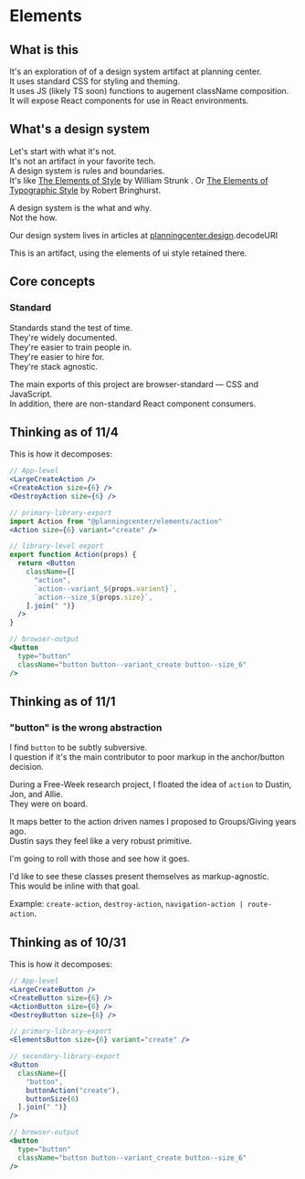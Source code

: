 # Elements

## What is this

It's an exploration of of a design system artifact at planning center.  
It uses standard CSS for styling and theming.  
It uses JS (likely TS soon) functions to augement className composition.  
It will expose React components for use in React environments.

## What's a design system

Let's start with what it's not.  
It's not an artifact in your favorite tech.  
A design system is rules and boundaries.  
It's like [The Elements of Style](https://www.amazon.com/Elements-Style-William-Strunk-Jr/dp/194564401X) by William Strunk .
Or [The Elements of Typographic Style](https://www.amazon.com/Elements-Typographic-Style-Version-Anniversary/dp/0881792128/ref=sr_1_3?s=books&ie=UTF8&qid=1541017945&sr=1-3&keywords=robert+bringhurst) by Robert Bringhurst.

A design system is the what and why.  
Not the how.

Our design system lives in articles at [planningcenter.design](https://planningcenter.design).decodeURI

This is an artifact, using the elements of ui style retained there.

## Core concepts

### Standard

Standards stand the test of time.  
They're widely documented.  
They're easier to train people in.  
They're easier to hire for.  
They're stack agnostic.  

The main exports of this project are browser-standard — CSS and JavaScript.  
In addition, there are non-standard React component consumers.

## Thinking as of 11/4

This is how it decomposes:

```jsx
// App-level
<LargeCreateAction />
<CreateAction size={6} />
<DestroyAction size={6} />

// primary-library-export
import Action from "@planningcenter/elements/action"
<Action size={6} variant="create" />

// library-level export
export function Action(props) {
  return <Button
    className={[
      "action",
      `action--variant_${props.varient}`,
      `action--size_${props.size}`,
    ].join(" ")}
  />
}

// browser-output
<button
  type="button"
  className="button button--variant_create button--size_6"
/>
```



## Thinking as of 11/1

### "button" is the wrong abstraction

I find `button` to be subtly subversive.  
I question if it's the main contributor to poor markup in the anchor/button decision.

During a Free-Week research project, I floated the idea of `action` to Dustin, Jon, and Allie.  
They were on board.

It maps better to the action driven names I proposed to Groups/Giving years ago.  
Dustin says they feel like a very robust primitive.

I'm going to roll with those and see how it goes.

I'd like to see these classes present themselves as markup-agnostic.  
This would be inline with that goal.

Example: `create-action`, `destroy-action`, `navigation-action | route-action`.

## Thinking as of 10/31

This is how it decomposes:

```jsx
// App-level
<LargeCreateButton />
<CreateButton size={6} />
<ActionButton size={6} />
<DestroyButton size={6} />

// primary-library-export
<ElementsButton size={6} variant="create" />

// secondary-library-export
<Button
  className={[
    "button",
    buttonAction("create"),
    buttonSize(6)
  ].join(" ")}
/>

// browser-output
<button
  type="button"
  className="button button--variant_create button--size_6"
/>
```
